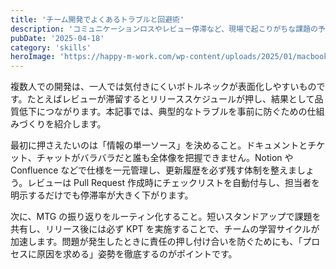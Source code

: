 ```yaml
---
title: 'チーム開発でよくあるトラブルと回避術'
description: 'コミュニケーションロスやレビュー停滞など、現場で起こりがちな課題の予防策をまとめました。'
pubDate: '2025-04-18'
category: 'skills'
heroImage: 'https://happy-m-work.com/wp-content/uploads/2025/01/macbook-2573421_1280.jpg'
---
```


複数人での開発は、一人では気付きにくいボトルネックが表面化しやすいものです。たとえばレビューが滞留するとリリーススケジュールが押し、結果として品質低下につながります。本記事では、典型的なトラブルを事前に防ぐための仕組みづくりを紹介します。

最初に押さえたいのは「情報の単一ソース」を決めること。ドキュメントとチケット、チャットがバラバラだと誰も全体像を把握できません。Notion や Confluence などで仕様を一元管理し、更新履歴を必ず残す体制を整えましょう。レビューは Pull Request 作成時にチェックリストを自動付与し、担当者を明示するだけでも停滞率が大きく下がります。

次に、MTG の振り返りをルーティン化すること。短いスタンドアップで課題を共有し、リリース後には必ず KPT を実施することで、チームの学習サイクルが加速します。問題が発生したときに責任の押し付け合いを防ぐためにも、「プロセスに原因を求める」姿勢を徹底するのがポイントです。
